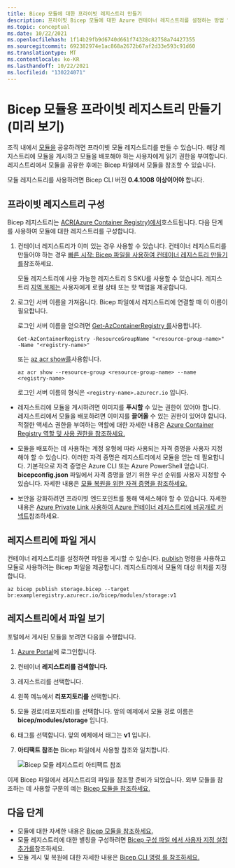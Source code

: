 ```yaml
---
title: Bicep 모듈에 대한 프라이빗 레지스트리 만들기
description: 프라이빗 Bicep 모듈에 대한 Azure 컨테이너 레지스트리를 설정하는 방법 알아보기
ms.topic: conceptual
ms.date: 10/22/2021
ms.openlocfilehash: 1f14b29fb9d6740d661f74328c82758a74427355
ms.sourcegitcommit: 692382974e1ac868a2672b67af2d33e593c91d60
ms.translationtype: MT
ms.contentlocale: ko-KR
ms.lasthandoff: 10/22/2021
ms.locfileid: "130224071"
---
```

# <a name="create-private-registry-for-bicep-modules-preview"></a>Bicep 모듈용 프라이빗 레지스트리 만들기(미리 보기)

조직 내에서 [모듈을](modules.md) 공유하려면 프라이빗 모듈 레지스트리를 만들 수 있습니다. 해당 레지스트리에 모듈을 게시하고 모듈을 배포해야 하는 사용자에게 읽기 권한을 부여합니다. 레지스트리에서 모듈을 공유한 후에는 Bicep 파일에서 모듈을 참조할 수 있습니다.

모듈 레지스트리를 사용하려면 Bicep CLI 버전 **0.4.1008 이상이어야** 합니다.

## <a name="configure-private-registry"></a>프라이빗 레지스트리 구성

Bicep 레지스트리는 [ACR(Azure Container Registry)에서](../../container-registry/container-registry-intro.md)호스트됩니다. 다음 단계를 사용하여 모듈에 대한 레지스트리를 구성합니다.

1. 컨테이너 레지스트리가 이미 있는 경우 사용할 수 있습니다. 컨테이너 레지스트리를 만들어야 하는 경우 [빠른 시작: Bicep 파일을 사용하여 컨테이너 레지스트리 만들기를](../../container-registry/container-registry-get-started-bicep.md)참조하세요. 

   모듈 레지스트리에 사용 가능한 레지스트리 S SKU를 사용할 수 있습니다. 레지스트리 [지역 복제는](../../container-registry/container-registry-geo-replication.md) 사용자에게 로컬 상태 또는 핫 백업을 제공합니다.

1. 로그인 서버 이름을 가져옵니다. Bicep 파일에서 레지스트리에 연결할 때 이 이름이 필요합니다. 

   로그인 서버 이름을 얻으려면 [Get-AzContainerRegistry 를](/powershell/module/az.containerregistry/get-azcontainerregistry)사용합니다.

   ```azurepowershell
   Get-AzContainerRegistry -ResourceGroupName "<resource-group-name>" -Name "<registry-name>"
   ```

   또는 [az acr show를](/cli/azure/acr#az_acr_show)사용합니다.

   ```azurecli
   az acr show --resource-group <resource-group-name> --name <registry-name>
   ```

   로그인 서버 이름의 형식은 `<registry-name>.azurecr.io` 입니다.

- 레지스트리에 모듈을 게시하려면 이미지를 **푸시할** 수 있는 권한이 있어야 합니다. 레지스트리에서 모듈을 배포하려면 이미지를 **끌어올** 수 있는 권한이 있어야 합니다. 적절한 액세스 권한을 부여하는 역할에 대한 자세한 내용은 [Azure Container Registry 역할 및 사용 권한을 참조하세요.](../../container-registry/container-registry-roles.md)

- 모듈을 배포하는 데 사용하는 계정 유형에 따라 사용되는 자격 증명을 사용자 지정해야 할 수 있습니다. 이러한 자격 증명은 레지스트리에서 모듈을 얻는 데 필요합니다. 기본적으로 자격 증명은 Azure CLI 또는 Azure PowerShell 얻습니다. **bicepconfig.json** 파일에서 자격 증명을 얻기 위한 우선 순위를 사용자 지정할 수 있습니다. 자세한 내용은 [모듈 복원을 위한 자격 증명을 참조하세요.](bicep-config.md#credentials-for-restoring-modules)

- 보안을 강화하려면 프라이빗 엔드포인트를 통해 액세스해야 할 수 있습니다. 자세한 내용은 [Azure Private Link 사용하여 Azure 컨테이너 레지스트리에 비공개로 커넥트](../../container-registry/container-registry-private-link.md)참조하세요.

## <a name="publish-files-to-registry"></a>레지스트리에 파일 게시

컨테이너 레지스트리를 설정하면 파일을 게시할 수 있습니다. [publish](bicep-cli.md#publish) 명령을 사용하고 모듈로 사용하려는 Bicep 파일을 제공합니다. 레지스트리에서 모듈의 대상 위치를 지정합니다.

```azurecli
az bicep publish storage.bicep --target br:exampleregistry.azurecr.io/bicep/modules/storage:v1
```

## <a name="view-files-in-registry"></a>레지스트리에서 파일 보기

포털에서 게시된 모듈을 보려면 다음을 수행합니다.

1. [Azure Portal](https://portal.azure.com)에 로그인합니다.
1. 컨테이너 **레지스트리를 검색합니다.**
1. 레지스트리를 선택합니다.
1. 왼쪽 메뉴에서 **리포지토리를** 선택합니다.
1. 모듈 경로(리포지토리)를 선택합니다.  앞의 예제에서 모듈 경로 이름은 **bicep/modules/storage** 입니다.
1. 태그를 선택합니다. 앞의 예제에서 태그는 **v1** 입니다.
1. **아티팩트 참조는** Bicep 파일에서 사용할 참조와 일치합니다.

   ![Bicep 모듈 레지스트리 아티팩트 참조](./media/private-module-registry/bicep-module-registry-artifact-reference.png)

이제 Bicep 파일에서 레지스트리의 파일을 참조할 준비가 되었습니다. 외부 모듈을 참조하는 데 사용할 구문의 예는 [Bicep 모듈을 참조하세요.](modules.md)

## <a name="next-steps"></a>다음 단계

* 모듈에 대한 자세한 내용은 [Bicep 모듈을 참조하세요.](modules.md)
* 모듈 레지스트리에 대한 별칭을 구성하려면 [Bicep 구성 파일 에서 사용자 지정 설정 추가를](bicep-config.md)참조하세요.
* 모듈 게시 및 복원에 대한 자세한 내용은 [Bicep CLI 명령 를 참조하세요.](bicep-cli.md)
